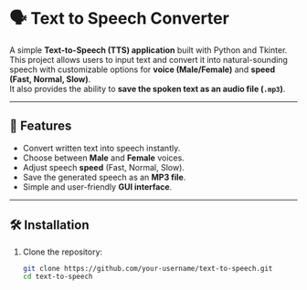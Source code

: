 # 🗣️ Text to Speech Converter

A simple **Text-to-Speech (TTS) application** built with Python and Tkinter.  
This project allows users to input text and convert it into natural-sounding speech with customizable options for **voice (Male/Female)** and **speed (Fast, Normal, Slow)**.  
It also provides the ability to **save the spoken text as an audio file (`.mp3`)**.

---

## 🚀 Features
- Convert written text into speech instantly.
- Choose between **Male** and **Female** voices.
- Adjust speech **speed** (Fast, Normal, Slow).
- Save the generated speech as an **MP3 file**.
- Simple and user-friendly **GUI interface**.

---

## 🛠️ Installation

1. Clone the repository:
   ```bash
   git clone https://github.com/your-username/text-to-speech.git
   cd text-to-speech
